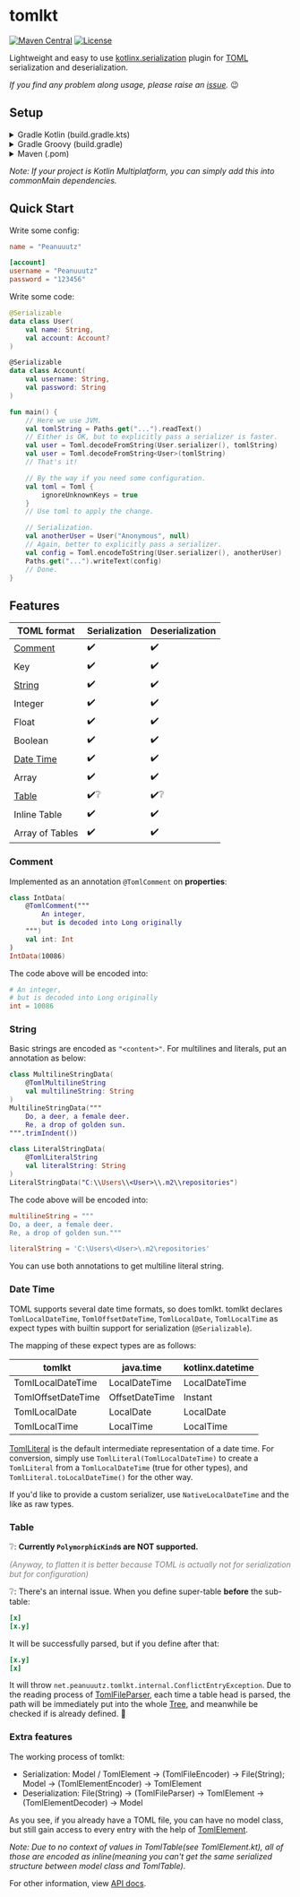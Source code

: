 # tomlkt

[![Maven Central](https://img.shields.io/maven-central/v/net.peanuuutz.tomlkt/tomlkt)](https://search.maven.org/artifact/net.peanuuutz.tomlkt/tomlkt)
[![License](https://img.shields.io/github/license/Peanuuutz/tomlkt)](http://www.apache.org/licenses/LICENSE-2.0)

Lightweight and easy to use [kotlinx.serialization](https://github.com/Kotlin/kotlinx.serialization) plugin for [TOML](https://toml.io/) serialization and
deserialization.

*If you find any problem along usage, please raise an [issue](https://github.com/Peanuuutz/tomlkt/issues).* :wink:

## Setup

<details>
<summary>Gradle Kotlin (build.gradle.kts)</summary>

```kotlin
repositories {
    mavenCentral()
}

dependencies {
    implementation("net.peanuuutz.tomlkt:tomlkt:0.3.1")
}
```
</details>

<details>
<summary>Gradle Groovy (build.gradle)</summary>

```groovy
repositories {
    mavenCentral()
}

dependencies {
    implementation "net.peanuuutz.tomlkt:tomlkt:0.3.1"
}
```
</details>

<details>
<summary>Maven (.pom)</summary>

```xml
<dependency>
  <groupId>net.peanuuutz.tomlkt</groupId>
  <artifactId>tomlkt-jvm</artifactId>
  <version>0.3.1</version>
</dependency>
```
</details>

*Note: If your project is Kotlin Multiplatform, you can simply add this into commonMain
dependencies.*

## Quick Start

Write some config:

```toml
name = "Peanuuutz"

[account]
username = "Peanuuutz"
password = "123456"
```

Write some code:

```kotlin
@Serializable
data class User(
    val name: String,
    val account: Account?
)

@Serializable
data class Account(
    val username: String,
    val password: String
)

fun main() {
    // Here we use JVM.
    val tomlString = Paths.get("...").readText()
    // Either is OK, but to explicitly pass a serializer is faster.
    val user = Toml.decodeFromString(User.serializer(), tomlString)
    val user = Toml.decodeFromString<User>(tomlString)
    // That's it!

    // By the way if you need some configuration.
    val toml = Toml {
        ignoreUnknownKeys = true
    }
    // Use toml to apply the change.

    // Serialization.
    val anotherUser = User("Anonymous", null)
    // Again, better to explicitly pass a serializer.
    val config = Toml.encodeToString(User.serializer(), anotherUser)
    Paths.get("...").writeText(config)
    // Done.
}
```

## Features

| TOML format             | Serialization                     | Deserialization                   |
|-------------------------|-----------------------------------|-----------------------------------|
| [Comment](#Comment)     | :heavy_check_mark:                | :heavy_check_mark:                |
| Key                     | :heavy_check_mark:                | :heavy_check_mark:                |
| [String](#String)       | :heavy_check_mark:                | :heavy_check_mark:                |
| Integer                 | :heavy_check_mark:                | :heavy_check_mark:                |
| Float                   | :heavy_check_mark:                | :heavy_check_mark:                |
| Boolean                 | :heavy_check_mark:                | :heavy_check_mark:                |
| [Date Time](#Date-Time) | :heavy_check_mark:                | :heavy_check_mark:                |
| Array                   | :heavy_check_mark:                | :heavy_check_mark:                |
| [Table](#Table)         | :heavy_check_mark::grey_question: | :heavy_check_mark::grey_question: |
| Inline Table            | :heavy_check_mark:                | :heavy_check_mark:                |
| Array of Tables         | :heavy_check_mark:                | :heavy_check_mark:                |

### Comment

Implemented as an annotation `@TomlComment` on **properties**:

```kotlin
class IntData(
    @TomlComment("""
        An integer,
        but is decoded into Long originally
    """)
    val int: Int
)
IntData(10086)
```

The code above will be encoded into:

```toml
# An integer,
# but is decoded into Long originally
int = 10086
```

### String

Basic strings are encoded as `"<content>"`. For multilines and literals, put an annotation as
below:

```kotlin
class MultilineStringData(
    @TomlMultilineString
    val multilineString: String
)
MultilineStringData("""
    Do, a deer, a female deer.
    Re, a drop of golden sun.
""".trimIndent())

class LiteralStringData(
    @TomlLiteralString
    val literalString: String
)
LiteralStringData("C:\\Users\\<User>\\.m2\\repositories")
```

The code above will be encoded into:

```toml
multilineString = """
Do, a deer, a female deer.
Re, a drop of golden sun."""

literalString = 'C:\Users\<User>\.m2\repositories'
```

You can use both annotations to get multiline literal string.

### Date Time

TOML supports several date time formats, so does tomlkt. tomlkt declares `TomlLocalDateTime`,
`TomlOffsetDateTime`, `TomlLocalDate`, `TomlLocalTime` as expect types with builtin support for
serialization (`@Serializable`).

The mapping of these expect types are as follows:

| tomlkt             | java.time      | kotlinx.datetime |
|--------------------|----------------|------------------|
| TomlLocalDateTime  | LocalDateTime  | LocalDateTime    |
| TomlOffsetDateTime | OffsetDateTime | Instant          |
| TomlLocalDate      | LocalDate      | LocalDate        |
| TomlLocalTime      | LocalTime      | LocalTime        |

[TomlLiteral](https://github.com/Peanuuutz/tomlkt/tree/master/src/commonMain/kotlin/net/peanuuutz/tomlkt/TomlElement.kt) is the default intermediate representation of a date time. For conversion,
simply use `TomlLiteral(TomlLocalDateTime)` to create a `TomlLiteral` from a `TomlLocalDateTime`
(true for other types), and `TomlLiteral.toLocalDateTime()` for the other way.

If you'd like to provide a custom serializer, use `NativeLocalDateTime` and the like as raw types.

### Table

:grey_question:: **Currently `PolymorphicKind`s are NOT supported.**

<font color = 'gray'>*(Anyway, to flatten it is better because TOML is actually not for
serialization but for configuration)*</font>

:grey_question:: There's an internal issue. When you define super-table **before** the sub-table:

```toml
[x]
[x.y]
```

It will be successfully parsed, but if you define after that:

```toml
[x.y]
[x]
```

It will throw `net.peanuuutz.tomlkt.internal.ConflictEntryException`. Due to the reading process
of [TomlFileParser](https://github.com/Peanuuutz/tomlkt/tree/master/src/commonMain/kotlin/net/peanuuutz/tomlkt/internal/parser/TomlFileParser.kt), each time a table head is parsed, the path will be immediately put into
the whole [Tree](https://github.com/Peanuuutz/tomlkt/tree/master/src/commonMain/kotlin/net/peanuuutz/tomlkt/internal/parser/TreeNode.kt), and meanwhile be checked if is already defined. :face_with_head_bandage:

### Extra features

The working process of tomlkt:

* Serialization: Model / TomlElement → (TomlFileEncoder) → File(String); Model →
(TomlElementEncoder) → TomlElement
* Deserialization: File(String) → (TomlFileParser) → TomlElement → (TomlElementDecoder) → Model

As you see, if you already have a TOML file, you can have no model class, but still gain access
to every entry with the help of [TomlElement](https://github.com/Peanuuutz/tomlkt/tree/master/src/commonMain/kotlin/net/peanuuutz/tomlkt/TomlElement.kt).

*Note: Due to no context of values in TomlTable(see TomlElement.kt), all of those are encoded as
inline(meaning you can't get the same serialized structure between model class and TomlTable).*

For other information, view [API docs](https://peanuuutz.github.io/tomlkt/).
